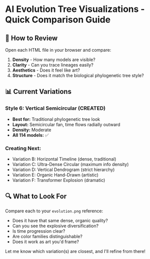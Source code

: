 # AI Evolution Tree Visualizations - Quick Comparison Guide

## 🎯 How to Review

Open each HTML file in your browser and compare:
1. **Density** - How many models are visible?
2. **Clarity** - Can you trace lineages easily?
3. **Aesthetics** - Does it feel like art?
4. **Structure** - Does it match the biological phylogenetic tree style?

## 📊 Current Variations

### Style 6: Vertical Semicircular (CREATED)
- **Best for:** Traditional phylogenetic tree look
- **Layout:** Semicircular fan, time flows radially outward
- **Density:** Moderate
- **All 114 models:** ✅

### Creating Next:
- Variation B: Horizontal Timeline (dense, traditional)
- Variation C: Ultra-Dense Circular (maximum info density)
- Variation D: Vertical Dendrogram (strict hierarchy)
- Variation E: Organic Hand-Drawn (artistic)
- Variation F: Transformer Explosion (dramatic)

## 🔍 What to Look For

Compare each to your `evolution.png` reference:
- Does it have that same dense, organic quality?
- Can you see the explosive diversification?
- Is time progression clear?
- Are color families distinguishable?
- Does it work as art you'd frame?

Let me know which variation(s) are closest, and I'll refine from there!
